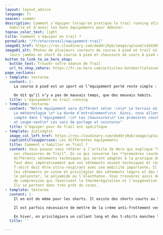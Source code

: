 ```yaml
---
layout: layout_advice
language: fr
season: summer
description: Comment s'équiper lorsqu'on pratique le trail running afin d'être bien
  habillé et d'avoir les bons équipements pour débuter.
topnav_color_text: light
title: Comment s'équiper en trail ?
permalink: "/fr/ete/conseil/equipement-trail"
image01_href: https://res.cloudinary.com/deddrj0yb/image/upload/v1643097698/website/Conseil%20/rob-wilson-1_bK_F0U43o-unsplash_crftch.jpg
image01_alt: Photos de plusieurs coureurs de course à pied et trail où l'on voit uniquement
  leurs jambes en short de course à pied et chaussure de cours à pied et de trail.
button_to_link_to_ze_hero_shop:
  button_text: Trouver votre séance de Trail
  url_to_shop_zehero: https://fr.ze-hero.com/activites-Outdoor?calessonstype=all&catypegenderlistsummer=all&calessonsactivitytype=Trail&start-date=
page_sections:
- template: textarea
  content: |-
    La course à pied est un sport où l’équipement porté reste simple : un short, un t-shirt et une paire de chaussures. Le trail quant à lui nécessite un équipement plus poussé. La météo ne s’adapte pas à nous, c’est donc à nous de de s’adapter à elle afin d’être bien équipé.

    On dit qu’il n’y a pas de mauvais temps, que des mauvais habits.
  title: L'équipement en trail running
- template: textarea
  content: "Notre équipement sera différent selon :\n\n* Le terrain où l’on se trouve\n*
    La météorologie \n* La durée d’entraînement\n\n  Ainsi, nous allons prendre en
    compte dans l’équipement :\n* Les chaussures\n* Les premières couches\n* Les vestes
    et coupe-vent\n* Les sacs de portage et ceintures"
  title: S’équiper pour du Trail est spécifique
- template: 2colimgtxt
  image_col_left_href: https://res.cloudinary.com/deddrj0yb/image/upload/v1643097698/website/Conseil%20/sage-friedman-TT2J5t1QaMw-unsplash_eldqor.jpg
  captiontitleuppercase: Les différentes équipements
  title: Comment s'habiller en Trail ?
  content: Vous pouvez vous référer à l’article Ze Hero qui explique “Comment choisir
    ses chaussures de Trail”. En ce qui concerne les **premières couches**, On retrouve
    différents vêtements techniques qui seront adaptés à la pratique du Trail. Il
    faut donc impérativement que vos vêtements soient techniques et résistants. Le
    T-shirt doit être ultra-respirant avec une mobilité importante. Il faut bannir
    les vêtements en coton et privilégier des vêtements légers et des matières comme
    le polyester, le polyamide ou l’élasthanne. Vous trouverez aussi des vêtements
    de compression qui favorisent la thermorégulation et l’oxygénation des muscles.
    Ils se portent donc très prêt du corps.
- template: textarea
  content: |-
    Il en est de même pour les shorts. Il existe des shorts courts ou longs, en fonction des préférences. Ces shorts sont généralement équipés de poches fonctionnelles où l’on peut ranger une flasque, des barres de céréales ou son téléphone. Ces shorts peuvent être plus ou moins ajustés au corps, en fonction de votre préférence et de votre ressenti avec le vêtement.

    Il est parfois nécessaire de mettre de la crème anti-frottement vers l’aine et vers les aisselles afin d’éviter tous frottements et brûlures.

    En hiver, on privilégiera un collant long et des t-shirts manches longues plus épais. On peut ajouter par-dessus son haut une petite polaire technique ou une SoftShell.
  title: ''

---
```

